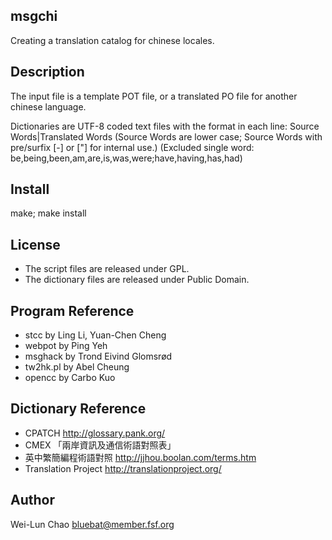 msgchi
------
Creating a translation catalog for chinese locales.

Description
-----------
The input file is a template POT file, or a translated PO file for another chinese language.

Dictionaries are UTF-8 coded text files with the format in each line:
Source Words|Translated Words
(Source Words are lower case; Source Words with pre/surfix [-] or ["] for internal use.)
(Excluded single word: be,being,been,am,are,is,was,were;have,having,has,had)

Install
-----------
make; make install

License
-----------
* The script files are released under GPL.
* The dictionary files are released under Public Domain.

Program Reference
-----------------
* stcc by Ling Li, Yuan-Chen Cheng
* webpot by Ping Yeh
* msghack by Trond Eivind Glomsrød
* tw2hk.pl by Abel Cheung
* opencc by Carbo Kuo

Dictionary Reference
--------------------
* CPATCH <http://glossary.pank.org/>
* CMEX 「兩岸資訊及通信術語對照表」
* 英中繁簡編程術語對照 <http://jjhou.boolan.com/terms.htm>
* Translation Project <http://translationproject.org/>

Author
------
Wei-Lun Chao <bluebat@member.fsf.org>
